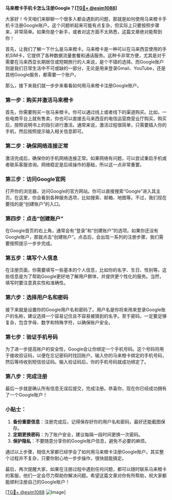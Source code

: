 **马来橙卡手机卡怎么注册Google？[[TG💪+ @esim1088](https://t.me/s/esim1088)]**

大家好！今天咱们来聊聊一个很多人都会遇到的问题，那就是如何使用马来橙卡手机卡注册Google账户。这个问题听起来可能有点复杂，但实际上只要按照步骤来，非常简单。如果你是个新手，或者对这方面不太熟悉，这篇文章绝对能帮到你！

首先，让我们了解一下什么是马来橙卡。马来橙卡是一种可以在马来西亚使用的手机SIM卡，它提供了各种数据流量套餐和通话服务。这种卡非常方便，尤其是对于需要在马来西亚长期居住或短期旅行的人来说，是个不错的选择。而Google账户则是我们日常生活中不可或缺的一部分，无论是用来登录Gmail、YouTube，还是其他Google服务，都需要一个账户。

那么，接下来我们就一步步来看看如何用马来橙卡注册Google账户。

### **第一步：购买并激活马来橙卡**
首先，你需要购买一张马来橙卡。你可以通过线上或者线下的渠道购买。比如，一些电商平台上就有售卖，你也可以直接去马来西亚的电信运营商营业厅购买。购买后，按照说明书上的指引进行激活。通常来说，激活过程很简单，只需要插入你的手机，然后按照提示输入相关信息即可。

### **第二步：确保网络连接正常**
激活完成后，确保你的手机网络连接正常。如果网络有问题，可以尝试重启手机或者联系客服咨询。网络稳定是后续操作的基础，所以这一点非常重要。

### **第三步：访问Google官网**
打开你的浏览器，访问Google的官方网站。你可以直接搜索“Google”进入其主页。在这里，你会看到各种服务选项，比如搜索、邮箱、地图等。不过，我们现在要找的是“创建账户”的入口。

### **第四步：点击“创建账户”**
在Google首页的右上角，通常会有“登录”和“创建账户”的选项。如果你还没有Google账户，那就点击“创建账户”。点击后，会出现一系列的注册步骤，我们需要按照提示一步步完成。

### **第五步：填写个人信息**
在注册页面，你需要填写一些基本的个人信息，比如你的名字、生日、性别等。这些信息是为了帮助Google更好地了解用户群体，并提供更个性化的服务。当然，填写时要注意真实性和准确性。

### **第六步：选择用户名和密码**
接下来就是设置你的Google用户名和密码了。用户名是你将来用来登录Google账户的名称，建议选择一个容易记住且不容易被猜到的名字。至于密码，一定要足够复杂，包含字母、数字和特殊字符，以确保账户安全。

### **第七步：验证手机号码**
为了进一步提高账户的安全性，Google会让你绑定一个手机号码。这个号码将用于接收验证码，以便在忘记密码时找回账户。输入你的马来橙卡绑定的手机号码，然后等待收到短信验证码。输入验证码后，你的手机号码就成功绑定了。

### **第八步：完成注册**
最后一步就是确认所有信息无误后提交，完成注册。恭喜你，现在你已经成功拥有了一个Google账户！

### **小贴士：**
1. **备份重要信息**：注册完成后，记得保存好你的用户名和密码，最好还能截图保存。
2. **定期更换密码**：为了账户安全，建议每隔一段时间更换一次密码。
3. **保护隐私**：不要随意分享你的Google账户信息，避免不必要的麻烦。

通过以上步骤，相信大家都已经学会了如何用马来橙卡注册Google账户。其实整个过程并不复杂，只要你耐心地一步步操作，很快就能搞定。

最后，再次提醒大家，如果在注册过程中遇到任何问题，都可以随时联系马来橙卡的客服，他们一定会尽力帮助你解决问题。希望这篇文章对你有所帮助，祝大家都能顺利注册自己的Google账户！

[[TG💪+ @esim1088](https://t.me/s/esim1088) ![Image](https://i.postimg.cc/4NQfJmqS/Snipaste-2025-05-13-00-14-12.png)]